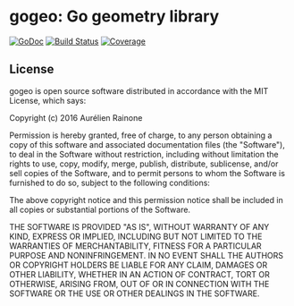 # gogeo: Go geometry library

[![GoDoc](http://img.shields.io/badge/go-documentation-blue.svg?style=flat-square)](http://godoc.org/github.com/arl/gogeo)
[![Build Status](https://travis-ci.org/arl/gogeo.svg?branch=master)](https://travis-ci.org/arl/gogeo)
[![Coverage](https://codecov.io/gh/arl/gogeo/branch/master/graph/badge.svg)](https://codecov.io/gh/arl/gogeo)

## License

gogeo is open source software distributed in accordance with the MIT
License, which says:

Copyright (c) 2016 Aurélien Rainone

Permission is hereby granted, free of charge, to any person obtaining a copy
of this software and associated documentation files (the "Software"), to deal
in the Software without restriction, including without limitation the rights
to use, copy, modify, merge, publish, distribute, sublicense, and/or sell
copies of the Software, and to permit persons to whom the Software is
furnished to do so, subject to the following conditions:

The above copyright notice and this permission notice shall be included in
all copies or substantial portions of the Software.

THE SOFTWARE IS PROVIDED "AS IS", WITHOUT WARRANTY OF ANY KIND, EXPRESS OR
IMPLIED, INCLUDING BUT NOT LIMITED TO THE WARRANTIES OF MERCHANTABILITY,
FITNESS FOR A PARTICULAR PURPOSE AND NONINFRINGEMENT. IN NO EVENT SHALL THE
AUTHORS OR COPYRIGHT HOLDERS BE LIABLE FOR ANY CLAIM, DAMAGES OR OTHER
LIABILITY, WHETHER IN AN ACTION OF CONTRACT, TORT OR OTHERWISE, ARISING FROM,
OUT OF OR IN CONNECTION WITH THE SOFTWARE OR THE USE OR OTHER DEALINGS IN
THE SOFTWARE.
